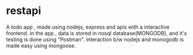 # restapi
A todo app , made using nodejs, express and apis with a interactive frontend.
in the app , data is stored in nosql database(MONGODB), and it's testing is done using "Postman".
interaction b/w nodejs and monogodb is made easy using mongoose.
